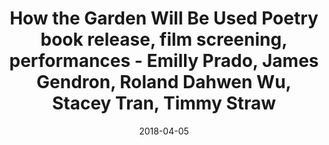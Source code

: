 ---
title: How the Garden Will Be Used Poetry book release, film screening, performances - Emilly Prado, James Gendron, Roland Dahwen Wu, Stacey Tran, Timmy Straw
date: 2018-04-05
---
